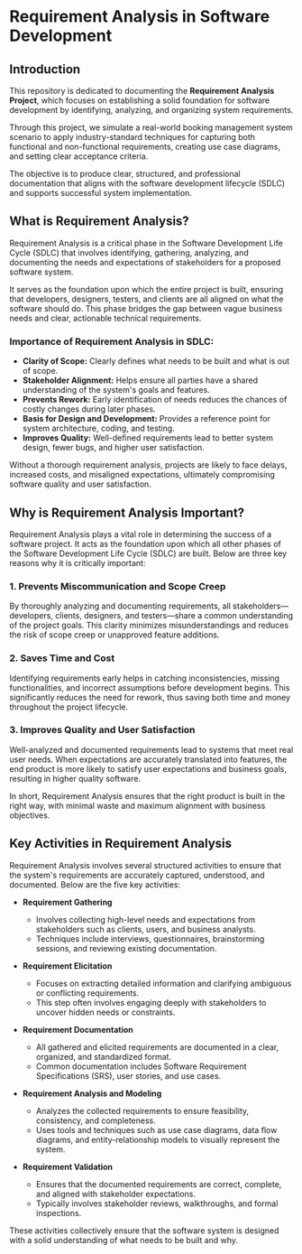 # Requirement Analysis in Software Development

## Introduction

This repository is dedicated to documenting the **Requirement Analysis Project**, which focuses on establishing a solid foundation for software development by identifying, analyzing, and organizing system requirements.

Through this project, we simulate a real-world booking management system scenario to apply industry-standard techniques for capturing both functional and non-functional requirements, creating use case diagrams, and setting clear acceptance criteria.

The objective is to produce clear, structured, and professional documentation that aligns with the software development lifecycle (SDLC) and supports successful system implementation.

## What is Requirement Analysis?

Requirement Analysis is a critical phase in the Software Development Life Cycle (SDLC) that involves identifying, gathering, analyzing, and documenting the needs and expectations of stakeholders for a proposed software system.

It serves as the foundation upon which the entire project is built, ensuring that developers, designers, testers, and clients are all aligned on what the software should do. This phase bridges the gap between vague business needs and clear, actionable technical requirements.

### Importance of Requirement Analysis in SDLC:

- **Clarity of Scope:** Clearly defines what needs to be built and what is out of scope.
- **Stakeholder Alignment:** Helps ensure all parties have a shared understanding of the system's goals and features.
- **Prevents Rework:** Early identification of needs reduces the chances of costly changes during later phases.
- **Basis for Design and Development:** Provides a reference point for system architecture, coding, and testing.
- **Improves Quality:** Well-defined requirements lead to better system design, fewer bugs, and higher user satisfaction.

Without a thorough requirement analysis, projects are likely to face delays, increased costs, and misaligned expectations, ultimately compromising software quality and user satisfaction.

## Why is Requirement Analysis Important?

Requirement Analysis plays a vital role in determining the success of a software project. It acts as the foundation upon which all other phases of the Software Development Life Cycle (SDLC) are built. Below are three key reasons why it is critically important:

### 1. Prevents Miscommunication and Scope Creep
By thoroughly analyzing and documenting requirements, all stakeholders—developers, clients, designers, and testers—share a common understanding of the project goals. This clarity minimizes misunderstandings and reduces the risk of scope creep or unapproved feature additions.

### 2. Saves Time and Cost
Identifying requirements early helps in catching inconsistencies, missing functionalities, and incorrect assumptions before development begins. This significantly reduces the need for rework, thus saving both time and money throughout the project lifecycle.

### 3. Improves Quality and User Satisfaction
Well-analyzed and documented requirements lead to systems that meet real user needs. When expectations are accurately translated into features, the end product is more likely to satisfy user expectations and business goals, resulting in higher quality software.

In short, Requirement Analysis ensures that the right product is built in the right way, with minimal waste and maximum alignment with business objectives.

## Key Activities in Requirement Analysis

Requirement Analysis involves several structured activities to ensure that the system's requirements are accurately captured, understood, and documented. Below are the five key activities:

- **Requirement Gathering**
    - Involves collecting high-level needs and expectations from stakeholders such as clients, users, and business analysts.
    - Techniques include interviews, questionnaires, brainstorming sessions, and reviewing existing documentation.

- **Requirement Elicitation**
    - Focuses on extracting detailed information and clarifying ambiguous or conflicting requirements.
    - This step often involves engaging deeply with stakeholders to uncover hidden needs or constraints.

- **Requirement Documentation**
    - All gathered and elicited requirements are documented in a clear, organized, and standardized format.
    - Common documentation includes Software Requirement Specifications (SRS), user stories, and use cases.

- **Requirement Analysis and Modeling**
    - Analyzes the collected requirements to ensure feasibility, consistency, and completeness.
    - Uses tools and techniques such as use case diagrams, data flow diagrams, and entity-relationship models to visually represent the system.

- **Requirement Validation**
    - Ensures that the documented requirements are correct, complete, and aligned with stakeholder expectations.
    - Typically involves stakeholder reviews, walkthroughs, and formal inspections.

These activities collectively ensure that the software system is designed with a solid understanding of what needs to be built and why.
